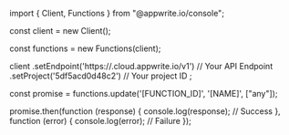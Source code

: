 import { Client, Functions } from "@appwrite.io/console";

const client = new Client();

const functions = new Functions(client);

client
    .setEndpoint('https://<REGION>.cloud.appwrite.io/v1') // Your API Endpoint
    .setProject('5df5acd0d48c2') // Your project ID
;

const promise = functions.update('[FUNCTION_ID]', '[NAME]', ["any"]);

promise.then(function (response) {
    console.log(response); // Success
}, function (error) {
    console.log(error); // Failure
});